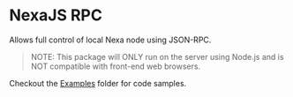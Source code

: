 # NexaJS RPC

Allows full control of local Nexa node using JSON-RPC.

> NOTE: This package will ONLY run on the server using Node.js and is NOT compatible with front-end web browsers.

Checkout the [Examples](/packages/rpc/examples) folder for code samples.
